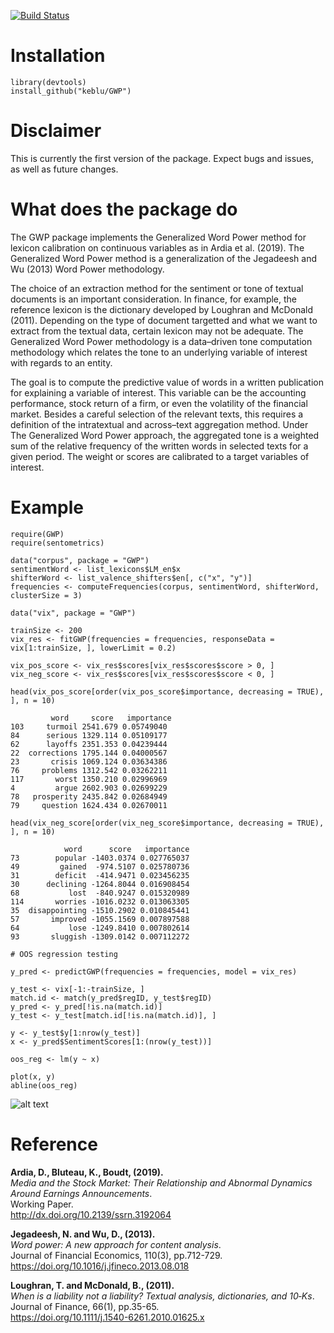 ﻿[![Build Status](https://travis-ci.org/keblu/MSGARCH.svg?branch=master)](https://travis-ci.org/keblu/MSGARCH)

# Installation 
```
library(devtools)
install_github("keblu/GWP")
```

# Disclaimer

This is currently the first version of the package. Expect bugs and issues, as well as future changes.
# What does the package do

The GWP package implements the Generalized Word Power method for lexicon calibration on continuous variables as in Ardia et al. (2019). The Generalized Word Power method is a generalization of the Jegadeesh and Wu (2013) Word Power methodology. 

The choice of an extraction method for the sentiment or tone of textual documents is an important consideration. In finance, for example, the reference lexicon is the dictionary developed by Loughran and McDonald (2011). Depending on the type of document targetted and what we want to extract from the textual data, certain lexicon may not be adequate. The Generalized Word Power methodology is a data–driven tone computation methodology which relates the tone to an underlying variable of interest with regards to an entity.

The goal is to compute the predictive value of words in a written publication for explaining a variable of interest. This variable can be the accounting performance, stock return of a firm, or even the volatility of the financial market. Besides a careful selection of the relevant texts, this requires a definition of the intratextual and across–text aggregation method. Under The Generalized Word Power approach, the aggregated tone is a weighted sum of the relative frequency of the written words in selected texts for a given period. The weight or scores are calibrated to a target variables of interest.

# Example
```
require(GWP)
require(sentometrics)

data("corpus", package = "GWP")
sentimentWord <- list_lexicons$LM_en$x
shifterWord <- list_valence_shifters$en[, c("x", "y")]
frequencies <- computeFrequencies(corpus, sentimentWord, shifterWord, clusterSize = 3)

data("vix", package = "GWP")

trainSize <- 200
vix_res <- fitGWP(frequencies = frequencies, responseData = vix[1:trainSize, ], lowerLimit = 0.2)

vix_pos_score <- vix_res$scores[vix_res$scores$score > 0, ]
vix_neg_score <- vix_res$scores[vix_res$scores$score < 0, ]

head(vix_pos_score[order(vix_pos_score$importance, decreasing = TRUE), ], n = 10)

         word     score   importance
103     turmoil 2541.679 0.05749040
84      serious 1329.114 0.05109177
62      layoffs 2351.353 0.04239444
22  corrections 1795.144 0.04000567
23       crisis 1069.124 0.03634386
76     problems 1312.542 0.03262211
117       worst 1350.210 0.02996969
4         argue 2602.903 0.02699229
78   prosperity 2435.842 0.02684949
79     question 1624.434 0.02670011

head(vix_neg_score[order(vix_neg_score$importance, decreasing = TRUE), ], n = 10)

            word      score   importance
73        popular -1403.0374 0.027765037
49         gained  -974.5107 0.025780736
31        deficit  -414.9471 0.023456235
30      declining -1264.8044 0.016908454
68           lost  -840.9247 0.015320989
114       worries -1016.0232 0.013063305
35  disappointing -1510.2902 0.010845441
57       improved -1055.1569 0.007897588
64           lose -1249.8410 0.007802614
93       sluggish -1309.0142 0.007112272

# OOS regression testing

y_pred <- predictGWP(frequencies = frequencies, model = vix_res)

y_test <- vix[-1:-trainSize, ]
match.id <- match(y_pred$regID, y_test$regID)
y_pred <- y_pred[!is.na(match.id)]
y_test <- y_test[match.id[!is.na(match.id)], ]

y <- y_test$y[1:nrow(y_test)]
x <- y_pred$SentimentScores[1:(nrow(y_test))]

oos_reg <- lm(y ~ x)

plot(x, y)
abline(oos_reg)
```

![alt text](https://github.com/keblu/GWP/blob/master/OOS_Scatterplot.png)

# Reference

 **Ardia, D., Bluteau, K., Boudt, (2019).**  
*Media and the Stock Market: Their Relationship and Abnormal Dynamics Around Earnings Announcements</em>.*  
Working Paper.   
http://dx.doi.org/10.2139/ssrn.3192064

 **Jegadeesh, N. and Wu, D., (2013).**  
*Word power: A new approach for content analysis</em>.*  
Journal of Financial Economics, 110(3), pp.712-729.   
https://doi.org/10.1016/j.jfineco.2013.08.018

 **Loughran, T. and McDonald, B., (2011).**  
*When is a liability not a liability? Textual analysis, dictionaries, and 10‐Ks</em>.*  
Journal of Finance, 66(1), pp.35-65.   
https://doi.org/10.1111/j.1540-6261.2010.01625.x
